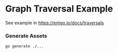 # Graph Traversal Example

See example in https://entgo.io/docs/traversals

### Generate Assets

```console
go generate ./...
```
